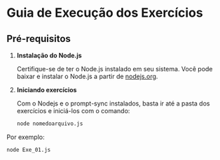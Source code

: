 # Guia de Execução dos Exercícios

## Pré-requisitos

1. **Instalação do Node.js**

   Certifique-se de ter o Node.js instalado em seu sistema. Você pode baixar e instalar o Node.js a partir de [nodejs.org](https://nodejs.org/).

2. **Iniciando exercícios**

   Com o Nodejs e o prompt-sync instalados, basta ir até a pasta dos exercícios e iniciá-los com o comando:

   ```sh
   node nomedoarquivo.js
   
  Por exemplo:
   
   ```sh
   node Exe_01.js
